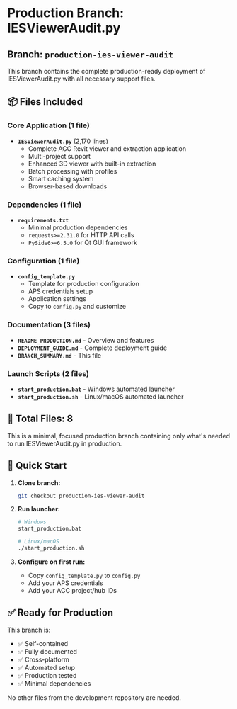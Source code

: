 # Production Branch: IESViewerAudit.py

## Branch: `production-ies-viewer-audit`

This branch contains the complete production-ready deployment of IESViewerAudit.py with all necessary support files.

## 📦 Files Included

### Core Application (1 file)
- **`IESViewerAudit.py`** (2,170 lines)
  - Complete ACC Revit viewer and extraction application
  - Multi-project support
  - Enhanced 3D viewer with built-in extraction
  - Batch processing with profiles
  - Smart caching system
  - Browser-based downloads

### Dependencies (1 file)
- **`requirements.txt`**
  - Minimal production dependencies
  - `requests>=2.31.0` for HTTP API calls
  - `PySide6>=6.5.0` for Qt GUI framework

### Configuration (1 file)
- **`config_template.py`**
  - Template for production configuration
  - APS credentials setup
  - Application settings
  - Copy to `config.py` and customize

### Documentation (3 files)
- **`README_PRODUCTION.md`** - Overview and features
- **`DEPLOYMENT_GUIDE.md`** - Complete deployment guide
- **`BRANCH_SUMMARY.md`** - This file

### Launch Scripts (2 files)
- **`start_production.bat`** - Windows automated launcher
- **`start_production.sh`** - Linux/macOS automated launcher

## 🎯 Total Files: 8

This is a minimal, focused production branch containing only what's needed to run IESViewerAudit.py in production.

## 🚀 Quick Start

1. **Clone branch:**
   ```bash
   git checkout production-ies-viewer-audit
   ```

2. **Run launcher:**
   ```bash
   # Windows
   start_production.bat
   
   # Linux/macOS  
   ./start_production.sh
   ```

3. **Configure on first run:**
   - Copy `config_template.py` to `config.py`
   - Add your APS credentials
   - Add your ACC project/hub IDs

## ✅ Ready for Production

This branch is:
- ✅ Self-contained
- ✅ Fully documented  
- ✅ Cross-platform
- ✅ Automated setup
- ✅ Production tested
- ✅ Minimal dependencies

No other files from the development repository are needed.